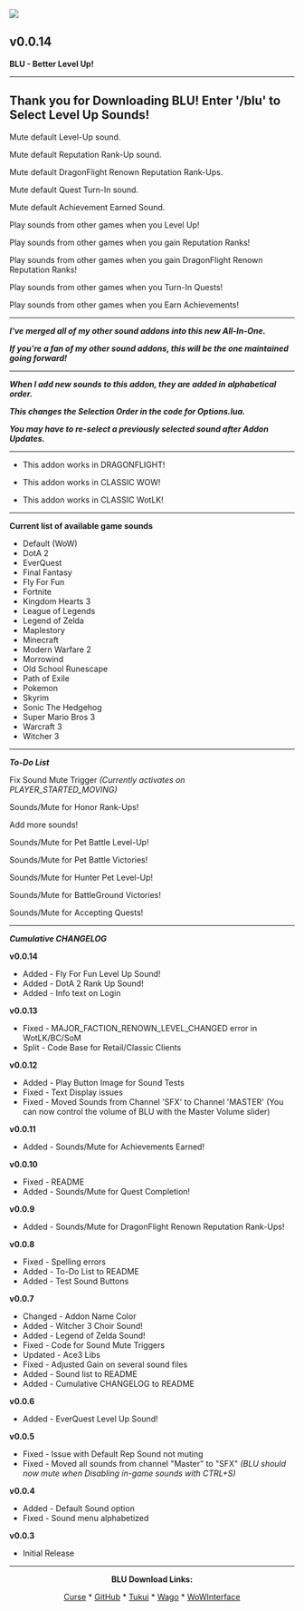 [![](https://img.shields.io/static/v1?label=Donate&message=CashApp&color=brightgreen)](https://bit.ly/3fyxxSU)

v0.0.14
------------------------------

**BLU - Better Level Up!**

------------------------------
**Thank you for Downloading BLU! Enter '/blu' to Select Level Up Sounds!**
------------------------------

Mute default Level-Up sound.

Mute default Reputation Rank-Up sound.

Mute default DragonFlight Renown Reputation Rank-Ups.

Mute default Quest Turn-In sound.

Mute default Achievement Earned Sound.

Play sounds from other games when you Level Up!

Play sounds from other games when you gain Reputation Ranks!

Play sounds from other games when you gain DragonFlight Renown Reputation Ranks!

Play sounds from other games when you Turn-In Quests!

Play sounds from other games when you Earn Achievements!

------------------------------

***I've merged all of my other sound addons into this new All-In-One.***

***If you're a fan of my other sound addons, this will be the one maintained going forward!***

------------------------------

***When I add new sounds to this addon, they are added in alphabetical order.***

***This changes the Selection Order in the code for Options.lua.***

***You may have to re-select a previously selected sound after Addon Updates.***

------------------------------

- This addon works in DRAGONFLIGHT!

- This addon works in CLASSIC WOW!

- This addon works in CLASSIC WotLK!

------------------------------

**Current list of available game sounds**
- Default (WoW)
- DotA 2
- EverQuest
- Final Fantasy
- Fly For Fun
- Fortnite
- Kingdom Hearts 3
- League of Legends
- Legend of Zelda
- Maplestory
- Minecraft
- Modern Warfare 2
- Morrowind
- Old School Runescape
- Path of Exile
- Pokemon
- Skyrim
- Sonic The Hedgehog
- Super Mario Bros 3
- Warcraft 3
- Witcher 3

------------------------------

***To-Do List***

Fix Sound Mute Trigger *(Currently activates on PLAYER_STARTED_MOVING)*

Sounds/Mute for Honor Rank-Ups!

Add more sounds!

Sounds/Mute for Pet Battle Level-Up!

Sounds/Mute for Pet Battle Victories!

Sounds/Mute for Hunter Pet Level-Up!

Sounds/Mute for BattleGround Victories!

Sounds/Mute for Accepting Quests!

------------------------------

***Cumulative CHANGELOG***

**v0.0.14**
- Added - Fly For Fun Level Up Sound!
- Added - DotA 2 Rank Up Sound!
- Added - Info text on Login

**v0.0.13**
- Fixed - MAJOR_FACTION_RENOWN_LEVEL_CHANGED error in WotLK/BC/SoM
- Split - Code Base for Retail/Classic Clients

**v0.0.12**
- Added - Play Button Image for Sound Tests
- Fixed - Text Display issues
- Fixed - Moved Sounds from Channel 'SFX' to Channel 'MASTER'
  (You can now control the volume of BLU with the Master Volume slider)

**v0.0.11**
- Added - Sounds/Mute for Achievements Earned!

**v0.0.10**
- Fixed - README
- Added - Sounds/Mute for Quest Completion!

**v0.0.9**
- Added - Sounds/Mute for DragonFlight Renown Reputation Rank-Ups!

**v0.0.8**
- Fixed   - Spelling errors
- Added   - To-Do List to README
- Added   - Test Sound Buttons

**v0.0.7**
- Changed - Addon Name Color
- Added   - Witcher 3 Choir Sound!
- Added   - Legend of Zelda Sound!
- Fixed   - Code for Sound Mute Triggers
- Updated - Ace3 Libs
- Fixed   - Adjusted Gain on several sound files
- Added   - Sound list to README
- Added   - Cumulative CHANGELOG to README

**v0.0.6**
- Added - EverQuest Level Up Sound!

**v0.0.5**
- Fixed - Issue with Default Rep Sound not muting
- Fixed - Moved all sounds from channel "Master" to "SFX"
          *(BLU should now mute when Disabling in-game sounds with CTRL+S)*

**v0.0.4**
- Added   - Default Sound option
- Fixed   - Sound menu alphabetized

**v0.0.3**
- Initial Release

------------------------------

<div align="center">

**BLU Download Links:**

[Curse](https://www.curseforge.com/wow/addons/blu-better-level-up "This link takes you to the Curseforge.com website, you may download it here and help support the developers.") * [GitHub](https://github.com/donniedice/BLU "This link takes you to the GitHub.com website, you may download it here.") * [Tukui](https://www.tukui.org/addons.php?id=257 "This link takes you to the Tukui.org website, you may download it here.") * [Wago](https://addons.wago.io/addons/blu "This link takes you to the Wago.io website, you may download it here and help support the developers.") * [WoWInterface](https://www.wowinterface.com/downloads/info26465-BLU-BetterLevelUp.html "This link takes you to the WoWInterface.com website, you may download it here.")

</div>
